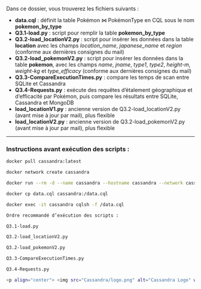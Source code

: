 Dans ce dossier, vous trouverez les fichiers suivants :

- **data.cql** : définit la table Pokémon ⋈ PokémonType en CQL sous le nom **pokemon_by_type**
- **Q3.1-load.py** : script pour remplir la table **pokemon_by_type**
- **Q3.2-load_locationV2.py** : script pour insérer les données dans la table **location** avec les champs *location_name*, *japanese_name* et *region* (conforme aux dernières consignes du mail)
- **Q3.2-load_pokemonV2.py** : script pour insérer les données dans la table **pokemon**, avec les champs *name*, *jname*, *type1*, *type2*, *height-m*, *weight-kg* et *type_efficacy* (conforme aux dernières consignes du mail)
- **Q3.3-CompareExecutionTimes.py** : compare les temps de scan entre SQLite et Cassandra
- **Q3.4-Requests.py** : exécute des requêtes d’étalement géographique et d’efficacité par Pokémon, puis compare les résultats entre SQLite, Cassandra et MongoDB
- **load_locationV1.py** : ancienne version de Q3.2-load_locationV2.py (avant mise à jour par mail), plus flexible
- **load_locationV2.py** : ancienne version de Q3.2-load_pokemonV2.py (avant mise à jour par mail), plus flexible

---

### Instructions avant exécution des scripts :

```bash
docker pull cassandra:latest

docker network create cassandra

docker run --rm -d --name cassandra --hostname cassandra --network cassandra cassandra

docker cp data.cql cassandra:/data.cql

docker exec -it cassandra cqlsh -f /data.cql

Ordre recommandé d’exécution des scripts :

Q3.1-load.py

Q3.2-load_locationV2.py

Q3.2-load_pokemonV2.py

Q3.3-CompareExecutionTimes.py

Q3.4-Requests.py

<p align="center"> <img src="Cassandra/logo.png" alt="Cassandra Logo" width="200" /> </p>